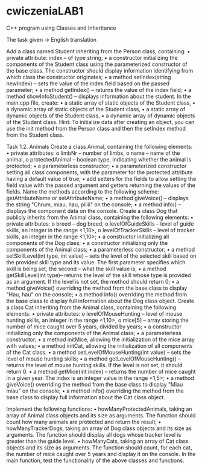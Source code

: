 # cwiczeniaLAB1
C++ program using Classes and Inheritance 

The task given -> English translation

Add a class named Student inheriting from the Person class, containing:
• private attribute: index – of type string;
• a constructor initializing the components of the Student class using the parameterized 
constructor of the base class. The constructor should display information identifying 
from which class the constructor originates;
• a method setIndex(string newIndex) – sets the value of the index field based on the 
passed parameter;
• a method getIndex() – returns the value of the index field;
• a method showInfoStudent() – displays information about the student.
In the main.cpp file, create:
• a static array of static objects of the Student class,
• a dynamic array of static objects of the Student class,
• a static array of dynamic objects of the Student class,
• a dynamic array of dynamic objects of the Student class.
Hint: To initialize data after creating an object, you can use the init method from the 
Person class and then the setIndex method from the Student class.

Task 1.2. Animals
Create a class Animal, containing the following elements:
• private attributes:
  o limbNr – number of limbs,
  o name – name of the animal,
  o protectedAnimal – boolean type, indicating whether the animal is protected;
• a parameterless constructor;
• a parameterized constructor setting all class components, with the parameter for the 
protected attribute having a default value of true;
• add setters for the fields to allow setting the field value with the passed argument 
and getters returning the values of the fields. Name the methods according to the 
following scheme: getAttributeName or setAttributeName;
• a method giveVoice() – displays the string "Chrum, miau, hau, piiiii" on the console;
• a method info() – displays the component data on the console.
Create a class Dog that publicly inherits from the Animal class, containing the 
following elements:
• private attributes:
  o breed – dog breed,
  o levelOfGuideSkills – level of guide skills, an integer in the range <1,10>,
  o levelOfTrackerSkills – level of tracker skills, an integer in the range <1,10>;
• a constructor initializing all components of the Dog class;
• a constructor initializing only the components of the Animal class;
• a parameterless constructor;
• a method setSkillLevel(int type, int value) – sets the level of the selected skill based 
on the provided skill type and its value. The first parameter specifies which skill is 
being set, the second – what the skill value is;
• a method getSkillLevel(int type)– returns the level of the skill whose type is 
provided as an argument. If the level is not set, the method should return 0;
• a method giveVoice() overriding the method from the base class to display 
"Hau, hau" on the console;
• a method info() overriding the method from the base class to display full 
information about the Dog class object.
Create a class Cat inheriting from the Animal class, containing the following elements:
• private attributes:
  o levelOfMouseHunting – level of mouse hunting skills, an integer in the range <1,10>,
  o mice[5] – array storing the number of mice caught over 5 years, divided by years;
• a constructor initializing only the components of the Animal class;
• a parameterless constructor;
• a method initMice, allowing the initialization of the mice array with values;
• a method initCat, allowing the initialization of all components of the Cat class.
• a method setLevelOfMouseHunting(int value) – sets the level of mouse hunting skills;
• a method getLevelOfMouseHunting() – returns the level of mouse hunting skills. If 
the level is not set, it should return 0.
• a method getMice(int index) – returns the number of mice caught in a given year. 
The index is an integer value in the range <1,5>;
• a method giveVoice() overriding the method from the base class to display 
"Miau miau" on the console;
• a method info() overriding the method from the base class to display full 
information about the Cat class object.

Implement the following functions:
• howManyProtectedAnimals, taking an array of Animal class objects and its size as 
arguments. The function should count how many animals are protected and return 
the result;
• howManyTrackerDogs, taking an array of Dog class objects and its size as 
arguments. The function should display all dogs whose tracker level is greater than 
the guide level.
• howManyCats, taking an array of Cat class objects and its size as arguments. The 
function should count, for each cat, the number of mice caught over 5 years and 
display it on the console.
In the main function, test the functionality of the above classes and functions.
